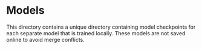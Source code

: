 # Models

This directory contains a unique directory containing model checkpoints for each separate model that is trained locally. These models are not saved online to avoid merge conflicts.
